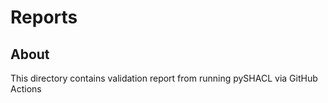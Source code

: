 # Reports

## About

This directory contains validation report from running pySHACL via GitHub Actions

